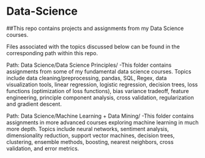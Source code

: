 # Data-Science

##This repo contains projects and assignments from my Data Science courses.

Files associated with the topics discussed below can be found in the corresponding path within this repo.

Path: Data Science/Data Science Principles/
-This folder contains assignments from some of my fundamental data science courses.  Topics include data cleaning/preprocessing, pandas, SQL, Regex, data visualization tools, linear regression, logistic regression, decision trees, loss functions (optimization of loss functions), bias variance tradeoff, feature engineering, principle component analysis, cross validation, regularization and gradient descent.

Path: Data Science/Machine Learning + Data Mining/
-This folder contains assignments in more advanced courses exploring machine learning in much more depth.  Topics include neural networks, sentiment analysis, dimensionality reduction, support vector machines, decision trees, clustering, ensemble methods, boosting, nearest neighbors, cross validation, and error metrics.
